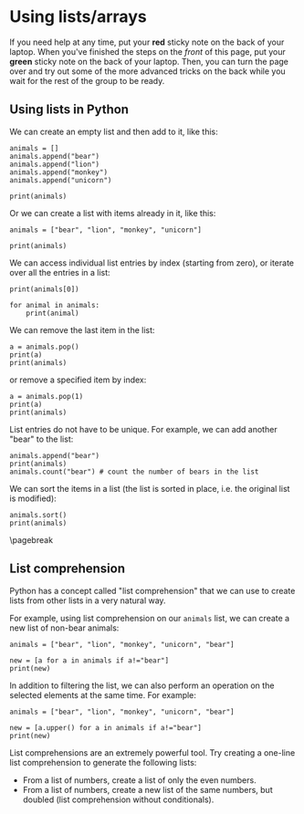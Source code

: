 # Using lists/arrays

If you need help at any time, put your **red** sticky note on the back of your 
laptop. When you've finished the steps on the _front_ of this page, put your 
**green** sticky note on the back of your laptop. Then, you can turn the page 
over and try out some of the more advanced tricks on the back while you wait 
for the rest of the group to be ready.                                          

## Using lists in Python

We can create an empty list and then add to it, like this:

```
animals = []
animals.append("bear")
animals.append("lion")
animals.append("monkey")
animals.append("unicorn")

print(animals)
```

Or we can create a list with items already in it, like this:

```
animals = ["bear", "lion", "monkey", "unicorn"]

print(animals)
```

We can access individual list entries by index (starting from zero), or 
iterate over all the entries in a list:

```
print(animals[0])

for animal in animals:
	print(animal)
```

We can remove the last item in the list:
```
a = animals.pop()
print(a)
print(animals)
```

or remove a specified item by index:

```
a = animals.pop(1)
print(a)
print(animals)
```
List entries do not have to be unique. For example, we can add another "bear"
to the list:

```
animals.append("bear")
print(animals)
animals.count("bear") # count the number of bears in the list
```

We can sort the items in a list (the list is sorted in place, i.e. the original 
list is modified):

```
animals.sort()
print(animals)
```

\pagebreak

## List comprehension

Python has a concept called "list comprehension" that we can use to create 
lists from other lists in a very natural way.

For example, using list comprehension on our `animals` list, we can create a
new list of non-bear animals:

```
animals = ["bear", "lion", "monkey", "unicorn", "bear"]                                 

new = [a for a in animals if a!="bear"]
print(new)
```

In addition to filtering the list, we can also perform an operation on the
selected elements at the same time. For example:

```
animals = ["bear", "lion", "monkey", "unicorn", "bear"]                         
                                                                                
new = [a.upper() for a in animals if a!="bear"]                                         
print(new)                                                                      
```

List comprehensions are an extremely powerful tool. Try creating a one-line
list comprehension to generate the following lists:

* From a list of numbers, create a list of only the even numbers.
* From a list of numbers, create a new list of the same numbers, but doubled 
(list comprehension without conditionals).
